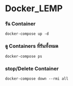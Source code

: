 # Docker_LEMP



### รัน Container

```
docker-compose up -d
```

### ดู Containers ที่รันทั้งหมด

```
docker-compose ps
```

### stop/Delete Container

```
docker-compose down --rmi all
```